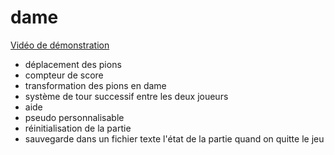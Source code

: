 # dame

[Vidéo de démonstration](https://youtu.be/8_31gb4w220)

- déplacement des pions
- compteur de score
- transformation des pions en dame
- système de tour successif entre les deux joueurs
- aide
- pseudo personnalisable
- réinitialisation de la partie
- sauvegarde dans un fichier texte l'état de la partie quand on quitte le jeu